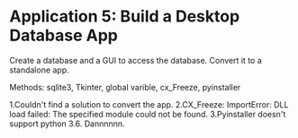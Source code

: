 # Application 5: Build a Desktop Database App

Create a database and a GUI to access the database. Convert it to a standalone app.

Methods: sqlite3, Tkinter, global varible, cx_Freeze, pyinstaller

1.Couldn't find a solution to convert the app.
2.CX_Freeze: ImportError: DLL load failed: The specified module could not be found.
3.Pyinstaller doesn't support python 3.6. Dannnnnn.
